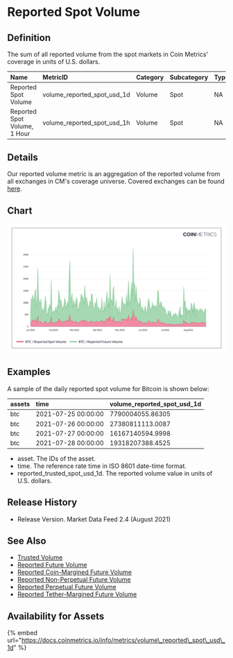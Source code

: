 # Reported Spot Volume

## Definition

The sum of all reported volume from the spot markets in Coin Metrics' coverage in units of U.S. dollars.

| Name | MetricID | Category | Subcategory | Type | Unit | Interval |
| :--- | :--- | :--- | :--- | :--- | :--- | :--- |
| Reported Spot Volume | volume\_reported\_spot\_usd\_1d | Volume | Spot | NA | USD | 1d |
| Reported Spot Volume, 1 Hour | volume\_reported\_spot\_usd\_1h | Volume | Spot | NA | USD | 1h |

## Details

Our reported volume metric is an aggregation of the reported volume from all exchanges in CM's coverage universe.  Covered exchanges can be found [here](../../exchanges/all-exchanges.md).

## Chart

![Spot volume and futures volume](../../.gitbook/assets/coin_metrics_network_data_2021-08-26t18-41.png)

## Examples

A sample of the daily reported spot volume for Bitcoin is shown below:

| assets | time | volume\_reported\_spot\_usd\_1d |
| :--- | :--- | :--- |
| btc | 2021-07-25 00:00:00 | 7790004055.86305 |
| btc | 2021-07-26 00:00:00 | 27380811113.0087 |
| btc | 2021-07-27 00:00:00 | 16167140594.9998 |
| btc | 2021-07-28 00:00:00 | 19318207388.4525 |

* asset. The IDs of the asset.
* time. The reference rate time in ISO 8601 date-time format.
* reported\_trusted\_spot\_usd\_1d. The reported volume value in units of U.S. dollars.

## Release History

* Release Version. Market Data Feed 2.4 \(August 2021\) 

## See Also

* [Trusted Volume](volume_trusted_spot_usd_1d.md)
* [Reported Future Volume](volume_reported_future_usd_1d.md)
* [Reported Coin-Margined Future Volume](volume_reported_future_coin_margined_usd_1d.md)
* [Reported Non-Perpetual Future Volume](volume_reported_future_nonperpetual_usd_1d.md)
* [Reported Perpetual Future Volume](volume_reported_future_perpetual_usd_1d.md)
* [Reported Tether-Margined Future Volume](volume_reported_future_tether_margined_usd_1d.md)

## Availability for Assets

{% embed url="https://docs.coinmetrics.io/info/metrics/volume\_reported\_spot\_usd\_1d" %}

